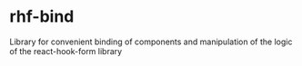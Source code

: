 # rhf-bind

Library for convenient binding of components and manipulation of the logic of the react-hook-form library
